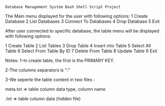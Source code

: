                                                                               Database Management System Bash Shell Script Project

The Main menu displayed for the user with following options:
1 Create Database
2 List Databases
3 Connect To Databases
4 Drop Database
5 Exit 

After user connected to specific database, the table menu will be displayed with following options:

1 Create Table 
2 List Tables
3 Drop Table
4 Insert into Table
5 Select All Table
6 Select From Table By ID
7 Delete From Table
8 Update Table
9 Exit

Notes:
1-In create table, the first is the PRIMARY KEY.

2-The columns separators is ":"

3-We seperte the table content in two files :

meta.txt => table column data type, column name

.txt => table column data (hidden file)
